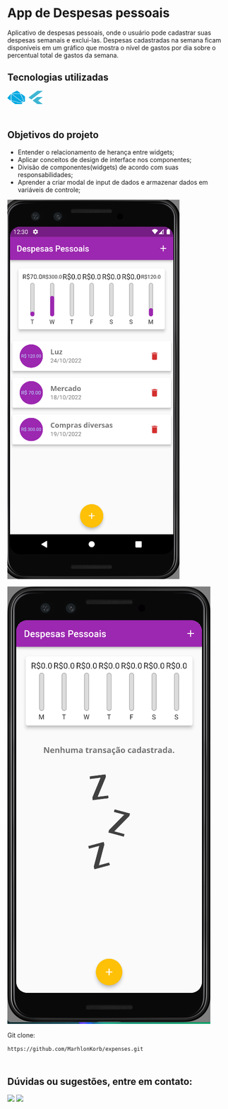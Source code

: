 <h1>App de Despesas pessoais</h1>
<div>
<p>Aplicativo de despesas pessoais, onde o usuário pode cadastrar suas despesas semanais e exclui-las. Despesas cadastradas na semana ficam disponíveis em um gráfico que mostra o nível de gastos por dia sobre o percentual total de gastos da semana.</p>
</div>
<div><h2>Tecnologias utilizadas</h2>
<a href="https://flutter.dev/">
         <img height="30" width="40" src="https://raw.githubusercontent.com/devicons/devicon/master/icons/dart/dart-plain.svg"></a>
     <a <a href="https://flutter.dev/">
         <img height="30" width="40"  src="https://raw.githubusercontent.com/devicons/devicon/master/icons/flutter/flutter-plain.svg"></a>
</div>

<h2><br>Objetivos do projeto</h2>

- Entender o relacionamento de herança entre widgets;
- Aplicar conceitos de design de interface nos componentes;
- Divisão de componentes(widgets) de acordo com suas responsabilidades;
- Aprender a criar modal de input de dados e armazenar dados em variáveis de controle;

![image-20221023215500574](https://github.com/MarhlonKorb/expenses/blob/master/assets/images/image.png)

![image-20221023215500574](https://github.com/MarhlonKorb/expenses/blob/master/assets/images/no-bills.png)

Git clone:

```
https://github.com/MarhlonKorb/expenses.git
```

<h2><br>Dúvidas ou sugestões, entre em contato:</h2>

<a href="https://www.linkedin.com/in/marhlon-korb-de-oliveira-70282a78/" target="_blank"><img src="https://img.shields.io/badge/-LinkedIn-%230077B5?style=for-the-badge&logo=linkedin&logoColor=white" target="_blank"></a> <a href = "mailto:marhlonkorb@hotmail.com"><img src="https://img.shields.io/badge/-Gmail-%23333?style=for-the-badge&logo=gmail&logoColor=white" target="_blank"></a>


